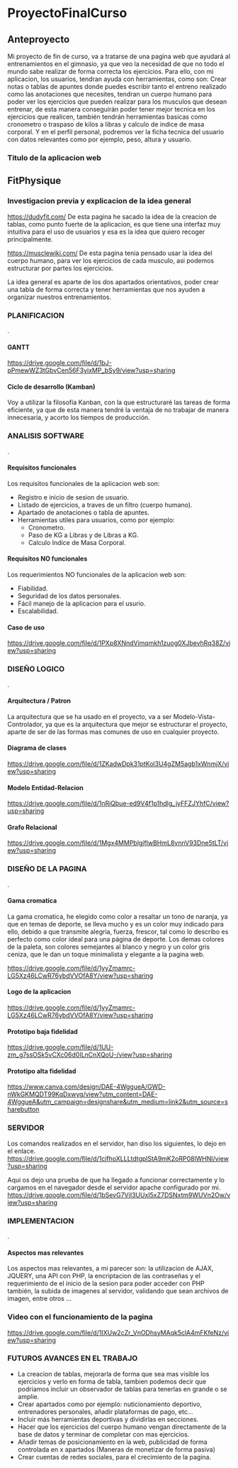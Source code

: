 # ProyectoFinalCurso


## Anteproyecto

Mi proyecto de fin de curso, va a tratarse de una pagina web que ayudará al entrenamientos en el gimnasio, ya que veo la necesidad de que no todo el mundo sabe realizar de forma correcta los ejercicios. Para ello, con mi aplicacion, los usuarios, tendran ayuda con herramientas, como son: Crear notas o tablas de apuntes donde puedes escribir tanto el entreno realizado como las anotaciones que necesites,  tendran un cuerpo humano para poder ver los ejercicios que pueden realizar para los musculos que desean entrenar, de esta manera conseguirán poder tener mejor tecnica en los ejercicios que realicen, también tendrán herramientas basicas como cronometro o traspaso de kilos a libras y calculo de indice de masa corporal. Y en el  perfil personal, podremos ver la ficha tecnica del usuario con datos relevantes como por ejemplo, peso, altura y usuario.

### Titulo de la aplicacion web
## FitPhysique

### Investigacion previa y explicacion de la idea general

https://dudyfit.com/
De esta pagina he sacado la idea de la creacion de tablas, como punto fuerte de la aplicacion, es que tiene una interfaz muy intuitiva para el uso de usuarios y esa es la idea que quiero recoger principalmente.

https://musclewiki.com/
De esta pagina tenia pensado usar la idea del cuerpo humano, para ver los ejercicios de cada musculo, asi podemos estructurar por partes los ejercicios.

La idea general es aparte de los dos apartados orientativos, poder crear una tabla de forma correcta y tener herramientas que nos ayuden a organizar nuestros entrenamientos.


### PLANIFICACION
.
#### GANTT
https://drive.google.com/file/d/1bJ-pPmewWZ3tGbvCen56F3yixMP_bSy9/view?usp=sharing

#### Ciclo de desarrollo (Kamban)
Voy a utilizar la filosofía Kanban, con la que estructuraré las tareas de forma eficiente, ya que de esta manera tendré la ventaja de no trabajar de manera innecesaria, y acorto los tiempos de producción.

### ANALISIS SOFTWARE
.
#### Requisitos funcionales
Los requisitos funcionales de la aplicacion web son:
  - Registro e inicio de sesion de usuario.
  - Listado de ejercicios, a traves de un filtro (cuerpo humano).
  - Apartado de anotaciones o tabla de apuntes.
  - Herramientas utiles para usuarios, como por ejemplo:
    - Cronometro.
    - Paso de KG a Libras y de Libras a KG.
    - Calculo Indice de Masa Corporal.

#### Requisitos NO funcionales
Los requerimientos NO funcionales de la aplicacion web son:
  - Fiabilidad.
  - Seguridad de los datos personales.
  - Fácil manejo de la aplicacion para el usurio.
  - Escalabilidad.

#### Caso de uso
https://drive.google.com/file/d/1PXp8XNndVimqmkh1zuog0XJbevhRq38Z/view?usp=sharing

### DISEÑO LOGICO
.
#### Arquitectura / Patron
La arquitectura que se ha usado en el proyecto, va a ser Modelo-Vista-Controlador, ya que es la arquitectura que mejor se estructurar el proyecto, aparte de ser de las formas mas comunes de uso en cualquier proyecto.


#### Diagrama de clases
https://drive.google.com/file/d/1ZKadwDpk31ptKol3U4gZM5agb1xWnmjX/view?usp=sharing


#### Modelo Entidad-Relacion
https://drive.google.com/file/d/1nRiQbue-ed9V4f1p1hdlg_jyFFZJYhfC/view?usp=sharing

####  Grafo Relacional
https://drive.google.com/file/d/1Mgx4MMPblgjfIwBHmL8vnnV93Dne5tLT/view?usp=sharing



### DISEÑO DE LA PAGINA
.
#### Gama cromatica
La gama cromatica, he elegido como color a resaltar un tono de naranja, ya que en temas de deporte, se lleva mucho y es un color muy indicado para ello, debido a que transmite alegria, fuerza, frescor, tal como lo describo es perfecto como color ideal para una página de deporte. Los demas colores de la paleta, son colores semejantes al blanco y negro y un color gris ceniza, que le dan un toque minimalista y elegante a la pagina web.

https://drive.google.com/file/d/1yyZmamrc-LG5Xz46LCwR76ybdVVOfA8Y/view?usp=sharing

#### Logo de la aplicacion
https://drive.google.com/file/d/1yyZmamrc-LG5Xz46LCwR76ybdVVOfA8Y/view?usp=sharing

#### Prototipo baja fidelidad
https://drive.google.com/file/d/1UU-zm_g7ssOSk5vCXc06d0ILnCnXQoU-/view?usp=sharing

#### Prototipo alta fidelidad
https://www.canva.com/design/DAE-4WggueA/GWD-nWkGKMQDT99KqDxwyg/view?utm_content=DAE-4WggueA&utm_campaign=designshare&utm_medium=link2&utm_source=sharebutton


### SERVIDOR
Los comandos realizados en el servidor, han diso los siguientes, lo dejo en el enlace.
https://drive.google.com/file/d/1cjfhoXLLLtdtgplStA9mK2oRP08lWHNl/view?usp=sharing

Aqui os dejo una prueba de que ha llegado a funcionar correctamente y lo cargamos en el navegador desde el servidor apache configurado por mi.
https://drive.google.com/file/d/1bSevG7VjI3UUxI5xZ7DSNxtm9WUVn2Ow/view?usp=sharing


### IMPLEMENTACION
.
#### Aspectos mas relevantes
Los aspectos mas relevantes, a mi parecer son: la utilizacion de AJAX, JQUERY, una API con PHP, la encriptacion de las contraseñas y el requerimiento de el inicio de la sesion para poder acceder con PHP también, la subida de imagenes al servidor, validando que sean archivos de imagen, entre otros ...

### Video con el funcionamiento de la pagina
https://drive.google.com/file/d/1IXUw2cZr_VnODhsyMAqk5clA4mFKfeNz/view?usp=sharing

### FUTUROS AVANCES EN EL TRABAJO
- La creacion de tablas, mejorarla de forma que sea mas visible los ejercicios y verlo en forma de tabla, tambien podemos decir que podriamos incluir un observador de tablas para tenerlas en grande o se amplie.
- Crear apartados como por ejemplo: nuticionamiento deportivo, entrenadores personales, añadir plataformas de pago, etc...
- Incluir más herramientas deportivas y dividirlas en secciones.
- Hacer que los ejercicios del cuerpo humano vengan directamente de la base de datos y terminar de completar con mas ejercicios.
- Añadir temas de posicionamiento en la web, publicidad de forma controlada en x apartados (Maneras de monetizar de forma pasiva)
- Crear cuentas de redes sociales, para el crecimiento de la pagina.
